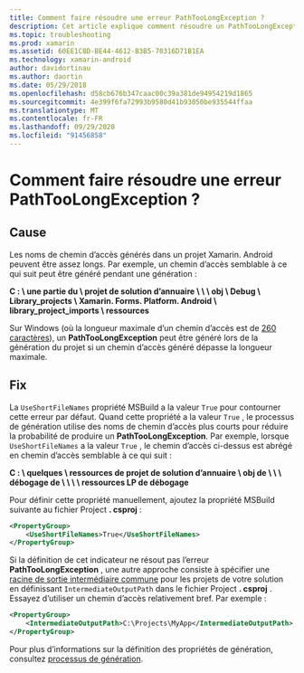 ```yaml
---
title: Comment faire résoudre une erreur PathTooLongException ?
description: Cet article explique comment résoudre un PathTooLongException qui peut se produire lors de la génération d’une application.
ms.topic: troubleshooting
ms.prod: xamarin
ms.assetid: 60EE1C8D-BE44-4612-B3B5-70316D71B1EA
ms.technology: xamarin-android
author: davidortinau
ms.author: daortin
ms.date: 05/29/2018
ms.openlocfilehash: d58cb676b347caac00c39a381de94954219d1865
ms.sourcegitcommit: 4e399f6fa72993b9580d41b93050be935544ffaa
ms.translationtype: MT
ms.contentlocale: fr-FR
ms.lasthandoff: 09/29/2020
ms.locfileid: "91456858"
---
```

# <a name="how-do-i-resolve-a-pathtoolongexception-error"></a>Comment faire résoudre une erreur PathTooLongException ?

## <a name="cause"></a>Cause

Les noms de chemin d’accès générés dans un projet Xamarin. Android peuvent être assez longs.
Par exemple, un chemin d’accès semblable à ce qui suit peut être généré pendant une génération :

**C : \\ une partie du \\ projet de solution d’annuaire \\ \\ \\ obj \\ Debug \\ __Library_projects__ \\ Xamarin. Forms. Platform. Android \\ library_project_imports \\ ressources**

Sur Windows (où la longueur maximale d’un chemin d’accès est de [260 caractères](/windows/win32/fileio/naming-a-file)), un **PathTooLongException** peut être généré lors de la génération du projet si un chemin d’accès généré dépasse la longueur maximale. 

## <a name="fix"></a>Fix

La `UseShortFileNames` propriété MSBuild a la valeur `True` pour contourner cette erreur par défaut. Quand cette propriété a la valeur `True` , le processus de génération utilise des noms de chemin d’accès plus courts pour réduire la probabilité de produire un **PathTooLongException**.
Par exemple, lorsque `UseShortFileNames` a la valeur `True` , le chemin d’accès ci-dessus est abrégé en chemin d’accès semblable à ce qui suit :

**C : \\ quelques \\ ressources de projet de solution d’annuaire \\ obj de \\ \\ \\ débogage de \\ \\ \\ \\ ressources LP de débogage**

Pour définir cette propriété manuellement, ajoutez la propriété MSBuild suivante au fichier Project **. csproj** :

```xml
<PropertyGroup>
    <UseShortFileNames>True</UseShortFileNames>
</PropertyGroup>
```

Si la définition de cet indicateur ne résout pas l’erreur **PathTooLongException** , une autre approche consiste à spécifier une [racine de sortie intermédiaire commune](/archive/blogs/kirillosenkov/using-a-common-intermediate-and-output-directory-for-your-solution) pour les projets de votre solution en définissant `IntermediateOutputPath` dans le fichier Project **. csproj** . Essayez d’utiliser un chemin d’accès relativement bref. Par exemple :

```xml
<PropertyGroup>
    <IntermediateOutputPath>C:\Projects\MyApp</IntermediateOutputPath>
</PropertyGroup>
```

Pour plus d’informations sur la définition des propriétés de génération, consultez [processus de génération](~/android/deploy-test/building-apps/build-process.md).